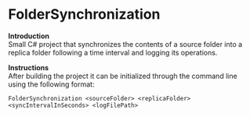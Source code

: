 # FolderSynchronization

**Introduction**\
Small C# project that synchronizes the contents of a source folder into a replica folder following a time interval and logging its operations.

**Instructions**\
After building the project it can be initialized through the command line using the following format:
```console
FolderSynchronization <sourceFolder> <replicaFolder> <syncIntervalInSeconds> <logFilePath>
```
